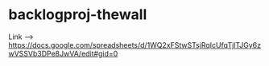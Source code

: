# backlogproj-thewall
Link --> https://docs.google.com/spreadsheets/d/1WQ2xFStwSTsjRqIcUfqTjlTJGy6zwVSSVb3DPe8JwVA/edit#gid=0
